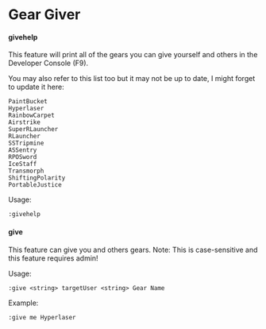 # Gear Giver

#### givehelp
This feature will print all of the gears you can give yourself and others in the Developer Console (F9).

You may also refer to this list too but it may not be up to date, I might forget to update it here:
```
PaintBucket
Hyperlaser
RainbowCarpet
Airstrike
SuperRLauncher
RLauncher
SSTripmine
ASSentry
RPOSword
IceStaff
Transmorph
ShiftingPolarity
PortableJustice
```

Usage:
```
:givehelp
```

#### give
This feature can give you and others gears. Note: This is case-sensitive and this feature requires admin!

Usage:
```
:give <string> targetUser <string> Gear Name
```

Example:
```
:give me Hyperlaser
````
